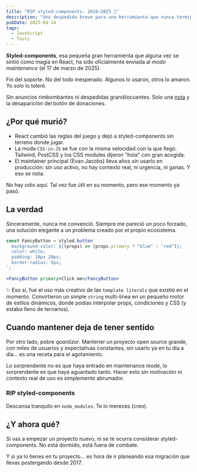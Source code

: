 ```yaml
---
title: "RIP styled-components: 2016–2025 💅"
description: "Una despedida breve para una herramienta que nunca terminó de convencerme. No habrá más features y tampoco lágrimas."
pubDate: 2025-04-14
tags:
  - JavaScript
  - Tools
---
```


**Styled-components**, esa pequeña gran herramienta que alguna vez se sintió como magia en React, ha sido oficialmente enviada al _modo maintenance_ (el 17 de marzo de 2025).

Fin del soporte. No del todo inesperado. Algunos lo usaron, otros lo amaron. Yo solo lo toleré.

Sin anuncios rimbombantes ni despedidas grandilocuentes. Solo una [nota](https://opencollective.com/styled-components/updates/thank-you) y la desaparición del botón de donaciones.

## ¿Por qué murió?

- React cambió las reglas del juego y dejó a styled-components sin terreno donde jugar.
- La moda `CSS-in-JS` se fue con la misma velocidad con la que llegó. Tailwind, PostCSS y los CSS modules dijeron "hola" con gran acogida.
- El maintainer principal (Evan Jacobs) lleva años sin usarlo en producción: sin uso activo, no hay contexto real, ni urgencia, ni ganas. Y eso se nota.

No hay odio aquí. Tal vez fue útil en su momento, pero ese momento ya pasó.

## La verdad

Sinceramente, nunca me convenció. Siempre me pareció un poco forzado, una solución elegante a un problema creado por el propio ecosistema.

```javascript
const FancyButton = styled.button`
  background-color: ${(props) => (props.primary ? "blue" : "red")};
  color: white;
  padding: 10px 20px;
  border-radius: 5px;
`;
```

```jsx
<FancyButton primary>Click me</FancyButton>
```

✨ Eso sí, fue el uso más creativo de las `template literals` que existió en el momento. Convirtieron un simple `string` multi-línea en un pequeño motor de estilos dinámicos, donde podías interpolar props, condiciones y CSS (y estaba lleno de ternarios).

## Cuando mantener deja de tener sentido

Por otro lado, pobre _quantizor_. Mantener un proyecto open source grande, con miles de usuarios y expectativas constantes, sin usarlo ya en tu día a día... es una receta para el agotamiento.

Lo sorprendente no es que haya entrado en maintenance mode, lo sorprendente es que haya aguantado tanto. Hacer esto sin motivación ni contexto real de uso es simplemente abrumador.

### RIP styled-components

Descansa tranquilo en `node_modules`. Te lo mereces (creo).

## ¿Y ahora qué?

Si vas a empezar un proyecto nuevo, ni se te ocurra considerar styled-components. No está dormido, está fuera de combate.

Y si ya lo tienes en tu proyecto... es hora de ir planeando esa migración que llevas postergando desde 2017.
